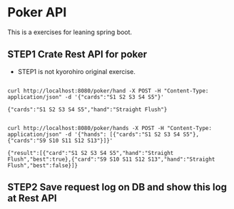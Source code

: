 # Poker API

This is a exercises for leaning spring boot.

## STEP1 Crate Rest API for poker

* STEP1 is not kyorohiro original exercise.

```

curl http://localhost:8080/poker/hand -X POST -H "Content-Type: application/json" -d '{"cards":"S1 S2 S3 S4 S5"}'

{"cards":"S1 S2 S3 S4 S5","hand":"Straight Flush"}


```

```
curl http://localhost:8080/poker/hands -X POST -H "Content-Type: application/json" -d '{"hands": [{"cards":"S1 S2 S3 S4 S5"},{"cards":"S9 S10 S11 S12 S13"}]}'

{"result":[{"card":"S1 S2 S3 S4 S5","hand":"Straight Flush","best":true},{"card":"S9 S10 S11 S12 S13","hand":"Straight Flush","best":false}]}
```


## STEP2 Save request log on DB and show this log at Rest API




